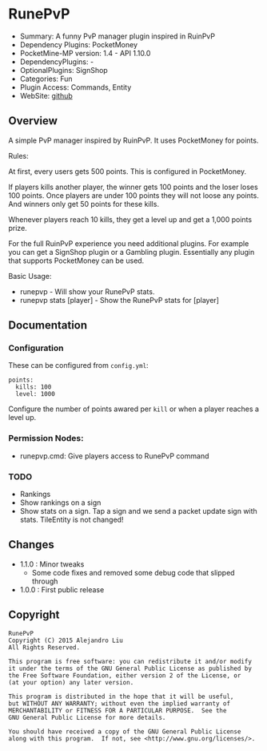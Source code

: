 RunePvP
=======

* Summary: A funny PvP manager plugin inspired in RuinPvP
* Dependency Plugins: PocketMoney
* PocketMine-MP version: 1.4 - API 1.10.0
* DependencyPlugins: -
* OptionalPlugins: SignShop
* Categories: Fun
* Plugin Access: Commands, Entity
* WebSite: [github](https://github.com/alejandroliu/pocketmine-plugins/tree/master/RunePvP)

Overview
--------

A simple PvP manager inspired by RuinPvP.  It uses PocketMoney for
points.

Rules:

At first, every users gets 500 points.  This is configured in
PocketMoney.

If players kills another player, the winner gets 100 points and the
loser loses 100 points.  Once players are under 100 points they will
not loose any points.  And winners only get 50 points for these kills.

Whenever players reach 10 kills, they get a level up and get a 1,000
points prize.

For the full RuinPvP experience you need additional plugins.  For
example you can get a SignShop plugin or a Gambling plugin.
Essentially any plugin that supports PocketMoney can be used.

Basic Usage:

* runepvp - Will show your RunePvP stats.
* runepvp stats [player] - Show the RunePvP stats for [player]

Documentation
-------------

### Configuration

These can be configured from `config.yml`:

	points:
	  kills: 100
	  level: 1000

Configure the number of points awared per `kill` or when a player
reaches a level up.

### Permission Nodes:

* runepvp.cmd: Give players access to RunePvP command

### TODO

* Rankings
* Show rankings on a sign
* Show stats on a sign.  Tap a sign and we send a packet update sign
  with stats.  TileEntity is not changed!

Changes
-------

* 1.1.0 : Minor tweaks
  * Some code fixes and removed some debug code that slipped through
* 1.0.0 : First public release

Copyright
---------

    RunePvP
    Copyright (C) 2015 Alejandro Liu
    All Rights Reserved.

    This program is free software: you can redistribute it and/or modify
    it under the terms of the GNU General Public License as published by
    the Free Software Foundation, either version 2 of the License, or
    (at your option) any later version.

    This program is distributed in the hope that it will be useful,
    but WITHOUT ANY WARRANTY; without even the implied warranty of
    MERCHANTABILITY or FITNESS FOR A PARTICULAR PURPOSE.  See the
    GNU General Public License for more details.

    You should have received a copy of the GNU General Public License
    along with this program.  If not, see <http://www.gnu.org/licenses/>.
